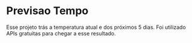 # Previsao Tempo

Esse projeto trás a temperatura atual e dos próximos 5 dias.
Foi utilizado APIs gratuitas para chegar a esse resultado.
